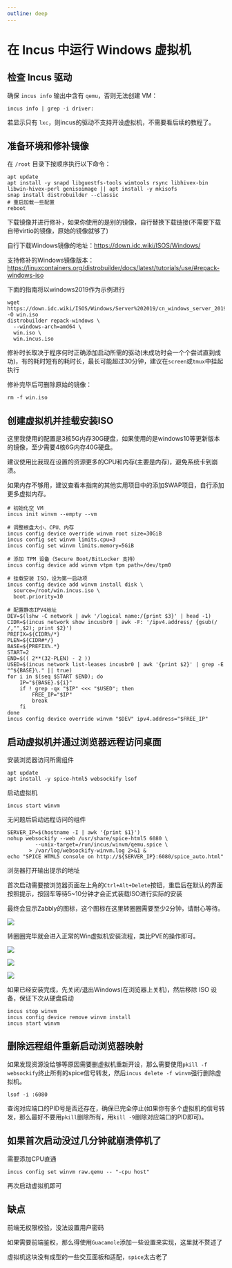 ```yaml
---
outline: deep
---
```


# 在 Incus 中运行 Windows 虚拟机

## 检查 Incus 驱动

确保 `incus info` 输出中含有 `qemu`，否则无法创建 VM：

```shell
incus info | grep -i driver:
```

若显示只有 `lxc`，则incus的驱动不支持开设虚拟机，不需要看后续的教程了。

## 准备环境和修补镜像

在 `/root` 目录下按顺序执行以下命令：

```shell
apt update
apt install -y snapd libguestfs-tools wimtools rsync libhivex-bin libwin-hivex-perl genisoimage || apt install -y mkisofs
snap install distrobuilder --classic
# 重启加载一些配置
reboot
```

下载镜像并进行修补，如果你使用的是别的镜像，自行替换下载链接(不需要下载自带virtio的镜像，原始的镜像就够了)

自行下载Windows镜像的地址：https://down.idc.wiki/ISOS/Windows/

支持修补的Windows镜像版本：https://linuxcontainers.org/distrobuilder/docs/latest/tutorials/use/#repack-windows-iso

下面的指南将以windows2019作为示例进行

```shell
wget https://down.idc.wiki/ISOS/Windows/Server%202019/cn_windows_server_2019_updated_july_2020_x64_dvd_2c9b67da.iso -O win.iso
distrobuilder repack-windows \
  --windows-arch=amd64 \
  win.iso \
  win.incus.iso
```

修补时长取决于程序何时正确添加启动所需的驱动(未成功时会一个个尝试直到成功)，有的耗时短有的耗时长，最长可能超过30分钟，建议在```screen```或```tmux```中挂起执行

修补完毕后可删除原始的镜像：

```shell
rm -f win.iso
```

## 创建虚拟机并挂载安装ISO

这里我使用的配置是3核5G内存30G硬盘，如果使用的是windows10等更新版本的镜像，至少需要4核6G内存40G硬盘。

建议使用比我现在设置的资源更多的CPU和内存(主要是内存)，避免系统卡到崩溃。

如果内存不够用，建议查看本指南的其他实用项目中的添加SWAP项目，自行添加更多虚拟内存。

```shell
# 初始化空 VM
incus init winvm --empty --vm

# 调整根盘大小、CPU、内存
incus config device override winvm root size=30GiB
incus config set winvm limits.cpu=3
incus config set winvm limits.memory=5GiB

# 添加 TPM 设备（Secure Boot/BitLocker 支持）
incus config device add winvm vtpm tpm path=/dev/tpm0

# 挂载安装 ISO，设为第一启动项
incus config device add winvm install disk \
  source=/root/win.incus.iso \
  boot.priority=10

# 配置静态IPV4地址
DEV=$(lshw -C network | awk '/logical name:/{print $3}' | head -1)
CIDR=$(incus network show incusbr0 | awk -F: '/ipv4.address/ {gsub(/ /,"",$2); print $2}')
PREFIX=${CIDR%/*}             
PLEN=${CIDR#*/}              
BASE=${PREFIX%.*}            
START=2                      
END=$(( 2**(32-PLEN) - 2 ))
USED=$(incus network list-leases incusbr0 | awk '{print $2}' | grep -E "^${BASE}\." || true)
for i in $(seq $START $END); do
    IP="${BASE}.${i}"
    if ! grep -qx "$IP" <<< "$USED"; then
        FREE_IP="$IP"
        break
    fi
done
incus config device override winvm "$DEV" ipv4.address="$FREE_IP"
```

## 启动虚拟机并通过浏览器远程访问桌面

安装浏览器访问所需组件

```shell
apt update
apt install -y spice-html5 websockify lsof
```

启动虚拟机

```shell
incus start winvm
```

无问题后启动远程访问的组件

```shell
SERVER_IP=$(hostname -I | awk '{print $1}')
nohup websockify --web /usr/share/spice-html5 6080 \
         --unix-target=/run/incus/winvm/qemu.spice \
       > /var/log/websockify-winvm.log 2>&1 &
echo "SPICE HTML5 console on http://${SERVER_IP}:6080/spice_auto.html"
```

浏览器打开输出提示的地址

首次启动需要按浏览器页面左上角的```Ctrl+Alt+Delete```按钮，重启后在默认的界面按照提示，按回车等待5~10分钟才会正式装载ISO进行实际的安装

最终会显示Zabbly的图标，这个图标在这里转圈圈需要至少2分钟，请耐心等待。

![](images/win1.png)

转圈圈完毕就会进入正常的Win虚拟机安装流程，类比PVE的操作即可。

![](images/win2.jpg)

![](images/win3.jpg)

![](images/win4.jpg)

如果已经安装完成，先关闭/退出Windows(在浏览器上关机)，然后移除 ISO 设备，保证下次从硬盘启动

```shell
incus stop winvm
incus config device remove winvm install
incus start winvm
```

## 删除远程组件重新启动浏览器映射

如果发现资源没给够等原因需要删虚拟机重新开设，那么需要使用```pkill -f websockify```终止所有的spice信号转发，然后```incus delete -f winvm```强行删除虚拟机。

```shell
lsof -i :6080
```

查询对应端口的PID号是否还存在，确保已完全停止(如果你有多个虚拟机的信号转发，那么最好不要用```pkill```删除所有，用```kill -9```删除对应端口的PID即可)。

## 如果首次启动没过几分钟就崩溃停机了

需要添加CPU直通

```shell
incus config set winvm raw.qemu -- "-cpu host"
```

再次启动虚拟机即可

## 缺点

前端无权限校验，没法设置用户密码

如果需要前端鉴权，那么得使用```Guacamole```添加一些设置来实现，这里就不赘述了

虚拟机这块没有成型的一些交互面板和适配，```spice```太古老了
